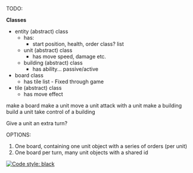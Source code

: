 TODO:

__Classes__
 - entity (abstract) class
   - has:
     - start position, health, order class? list
   - unit (abstract) class
     - has move speed, damage etc. 
   - building (abstract) class
     - has ability... passive/active 
 - board class
   - has tile list - Fixed through game 
 - tile (abstract) class
   - has move effect
 
make a board
make a unit
move a unit
attack with a unit
make a building
build a unit
take control of a building



Give a unit an extra turn?


OPTIONS:
1) One board, containing one unit object with a series of orders (per unit)
2) One board per turn, many unit objects with a shared id

[![Code style: black](https://img.shields.io/badge/code%20style-black-000000.svg)](https://github.com/psf/black)
